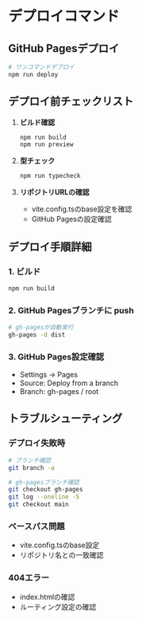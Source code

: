 # デプロイコマンド

## GitHub Pagesデプロイ

```bash
# ワンコマンドデプロイ
npm run deploy
```

## デプロイ前チェックリスト

1. **ビルド確認**
   ```bash
   npm run build
   npm run preview
   ```

2. **型チェック**
   ```bash
   npm run typecheck
   ```

3. **リポジトリURLの確認**
   - vite.config.tsのbase設定を確認
   - GitHub Pagesの設定確認

## デプロイ手順詳細

### 1. ビルド
```bash
npm run build
```

### 2. GitHub Pagesブランチに push
```bash
# gh-pagesが自動実行
gh-pages -d dist
```

### 3. GitHub Pages設定確認
- Settings → Pages
- Source: Deploy from a branch
- Branch: gh-pages / root

## トラブルシューティング

### デプロイ失敗時
```bash
# ブランチ確認
git branch -a

# gh-pagesブランチ確認
git checkout gh-pages
git log --oneline -5
git checkout main
```

### ベースパス問題
- vite.config.tsのbase設定
- リポジトリ名との一致確認

### 404エラー
- index.htmlの確認
- ルーティング設定の確認